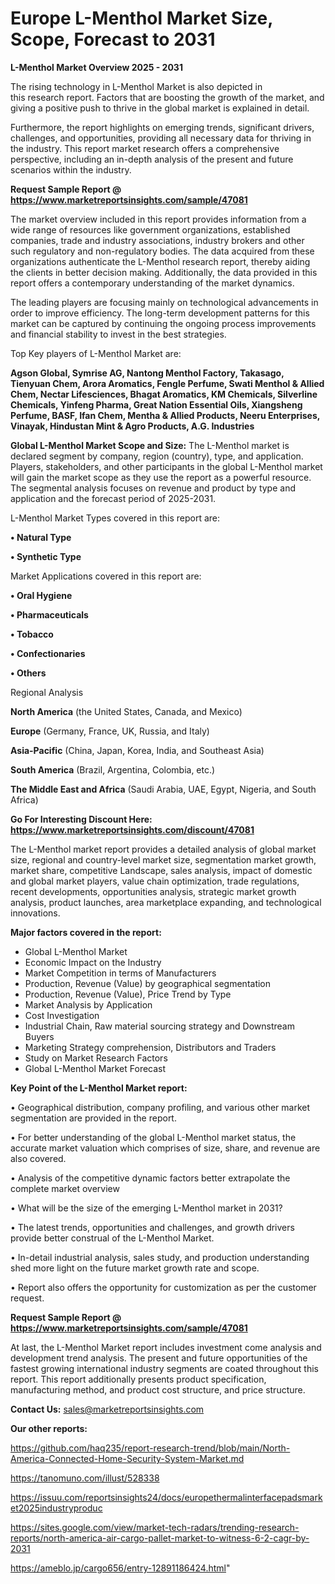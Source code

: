 # Europe L-Menthol Market Size, Scope, Forecast to 2031

<Strong> L-Menthol Market Overview 2025 - 2031</strong>

The rising technology in L-Menthol Market is also depicted in this research report. Factors that are boosting the growth of the market, and giving a positive push to thrive in the global market is explained in detail.

Furthermore, the report highlights on emerging trends, significant drivers, challenges, and opportunities, providing all necessary data for thriving in the industry. This report market research offers a comprehensive perspective, including an in-depth analysis of the present and future scenarios within the industry.

<strong>Request Sample Report @ <a href=https://www.marketreportsinsights.com/sample/47081>https://www.marketreportsinsights.com/sample/47081</a></strong>

The market overview included in this report provides information from a wide range of resources like government organizations, established companies, trade and industry associations, industry brokers and other such regulatory and non-regulatory bodies. The data acquired from these organizations authenticate the L-Menthol research report, thereby aiding the clients in better decision making. Additionally, the data provided in this report offers a contemporary understanding of the market dynamics.

The leading players are focusing mainly on technological advancements in order to improve efficiency. The long-term development patterns for this market can be captured by continuing the ongoing process improvements and financial stability to invest in the best strategies.

Top Key players of L-Menthol Market are:

<strong>Agson Global, Symrise AG, Nantong Menthol Factory, Takasago, Tienyuan Chem, Arora Aromatics, Fengle Perfume, Swati Menthol & Allied Chem, Nectar Lifesciences, Bhagat Aromatics, KM Chemicals, Silverline Chemicals, Yinfeng Pharma, Great Nation Essential Oils, Xiangsheng Perfume, BASF, Ifan Chem, Mentha & Allied Products, Neeru Enterprises, Vinayak, Hindustan Mint & Agro Products, A.G. Industries</strong>

<strong><b>Global L-Menthol Market Scope and Size:</b></strong>
The L-Menthol market is declared segment by company, region (country), type, and application. Players, stakeholders, and other participants in the global L-Menthol market will gain the market scope as they use the report as a powerful resource. The segmental analysis focuses on revenue and product by type and application and the forecast period of 2025-2031.

L-Menthol Market Types covered in this report are:

<strong>•  Natural Type

•  Synthetic Type</strong>

Market Applications covered in this report are:

<strong>•  Oral Hygiene

•  Pharmaceuticals

•  Tobacco

•  Confectionaries

•  Others</strong> 

Regional Analysis

<strong>North America</strong> (the United States, Canada, and Mexico)

<strong>Europe</strong> (Germany, France, UK, Russia, and Italy)

<strong>Asia-Pacific</strong> (China, Japan, Korea, India, and Southeast Asia)

<strong>South America</strong> (Brazil, Argentina, Colombia, etc.)

<strong>The Middle East and Africa</strong> (Saudi Arabia, UAE, Egypt, Nigeria, and South Africa)

<strong>Go For Interesting Discount Here: <a href=https://www.marketreportsinsights.com/discount/47081>https://www.marketreportsinsights.com/discount/47081</a></strong>

The L-Menthol market report provides a detailed analysis of global market size, regional and country-level market size, segmentation market growth, market share, competitive Landscape, sales analysis, impact of domestic and global market players, value chain optimization, trade regulations, recent developments, opportunities analysis, strategic market growth analysis, product launches, area marketplace expanding, and technological innovations.

<strong><b>Major factors covered in the report:</b></strong>
<ul>
  <li>Global L-Menthol Market </li>
  <li>Economic Impact on the Industry</li>
  <li>Market Competition in terms of Manufacturers</li>
  <li>Production, Revenue (Value) by geographical segmentation</li>
  <li>Production, Revenue (Value), Price Trend by Type</li>
  <li>Market Analysis by Application</li>
  <li>Cost Investigation</li>
  <li>Industrial Chain, Raw material sourcing strategy and Downstream Buyers</li>
  <li>Marketing Strategy comprehension, Distributors and Traders</li>
  <li>Study on Market Research Factors</li>
  <li>Global L-Menthol Market Forecast</li>
</ul>

<strong><b>Key Point of the L-Menthol Market report:</b></strong>

• Geographical distribution, company profiling, and various other market segmentation are provided in the report.

• For better understanding of the global L-Menthol market status, the accurate market valuation which comprises of size, share, and revenue are also covered.

• Analysis of the competitive dynamic factors better extrapolate the complete market overview

• What will be the size of the emerging L-Menthol market in 2031?

• The latest trends, opportunities and challenges, and growth drivers provide better construal of the L-Menthol Market.

• In-detail industrial analysis, sales study, and production understanding shed more light on the future market growth rate and scope.

• Report also offers the opportunity for customization as per the customer request.

<strong>Request Sample Report @ <a href=https://www.marketreportsinsights.com/sample/47081>https://www.marketreportsinsights.com/sample/47081</a></strong>

At last, the L-Menthol Market report includes investment come analysis and development trend analysis. The present and future opportunities of the fastest growing international industry segments are coated throughout this report. This report additionally presents product specification, manufacturing method, and product cost structure, and price structure.

<strong>Contact Us:</strong>
sales@marketreportsinsights.com

<strong>Our other reports:</strong>

<a href=https://github.com/haq235/report-research-trend/blob/main/North-America-Connected-Home-Security-System-Market.md>https://github.com/haq235/report-research-trend/blob/main/North-America-Connected-Home-Security-System-Market.md</a>

<a href=https://tanomuno.com/illust/528338>https://tanomuno.com/illust/528338</a>

<a href=https://issuu.com/reportsinsights24/docs/europethermalinterfacepadsmarket2025industryproduc>https://issuu.com/reportsinsights24/docs/europethermalinterfacepadsmarket2025industryproduc</a>

<a href=https://sites.google.com/view/market-tech-radars/trending-research-reports/north-america-air-cargo-pallet-market-to-witness-6-2-cagr-by-2031>https://sites.google.com/view/market-tech-radars/trending-research-reports/north-america-air-cargo-pallet-market-to-witness-6-2-cagr-by-2031</a>

<a href=https://ameblo.jp/cargo656/entry-12891186424.html>https://ameblo.jp/cargo656/entry-12891186424.html</a>"
